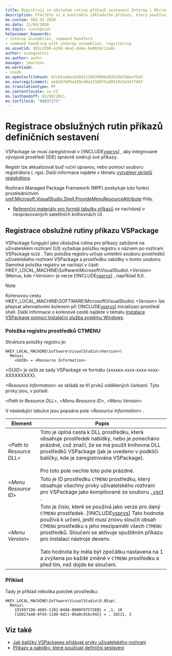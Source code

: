 ```yaml
---
title: Registrují se obslužné rutiny příkazů sestavení Interop | Microsoft Docs
description: Přečtěte si o kontraktu základního příkazu, který používají všechny VSPackage implementující příkazy pomocí sestavení Interop.
ms.custom: SEO-VS-2020
ms.date: 11/04/2016
ms.topic: conceptual
helpviewer_keywords:
- interop assemblies, command handlers
- command handling with interop assemblies, registering
ms.assetid: 303cd399-e29d-4ea1-8abe-5e0b59c12a0c
author: acangialosi
ms.author: anthc
manager: jmartens
ms.workload:
- vssdk
ms.openlocfilehash: 67c01aa9ecb3661235670866d92b29d7d8eef543
ms.sourcegitcommit: ae6d47b09a439cd0e13180f5e89510e3e347fd47
ms.translationtype: MT
ms.contentlocale: cs-CZ
ms.lasthandoff: 02/08/2021
ms.locfileid: "99837273"
---
```

# <a name="registering-interop-assembly-command-handlers"></a>Registrace obslužných rutin příkazů definičních sestavení
VSPackage se musí zaregistrovat v [!INCLUDE[vsprvs](../../code-quality/includes/vsprvs_md.md)] , aby integrované vývojové prostředí (IDE) správně směrují své příkazy.

 Registr lze aktualizovat buď ruční úpravou, nebo pomocí souboru registrátora (. rgs). Další informace najdete v tématu [vytváření skriptů registrátora](/cpp/atl/creating-registrar-scripts).

 Rozhraní Managed Package Framework (MPF) poskytuje tuto funkci prostřednictvím <xref:Microsoft.VisualStudio.Shell.ProvideMenuResourceAttribute> třídy.

- [Referenční materiály pro formát tabulky příkazů](/previous-versions/bb164647(v=vs.100)) se nacházejí v nespravovaných satelitních knihovnách UI.

## <a name="command-handler-registration-of-a-vspackage"></a>Registrace obslužné rutiny příkazu VSPackage
 VSPackage fungující jako obslužná rutina pro příkazy založené na uživatelském rozhraní (UI) vyžaduje položku registru s názvem po rozhraní VSPackage `GUID` . Tato položka registru určuje umístění souboru prostředků uživatelského rozhraní VSPackage a prostředku nabídky v tomto souboru. Samotná položka registru se nachází v části HKEY_LOCAL_MACHINE\Software\Microsoft\VisualStudio\\ *\<Version>* \Menus, kde *\<Version>* je verze [!INCLUDE[vsprvs](../../code-quality/includes/vsprvs_md.md)] , například 9,0.

> [!NOTE]
> Kořenovou cestu HKEY_LOCAL_MACHINE\SOFTWARE\Microsoft\VisualStudio\\ *\<Version>* lze přepsat alternativním kořenem při [!INCLUDE[vsprvs](../../code-quality/includes/vsprvs_md.md)] inicializaci prostředí shell. Další informace o kořenové cestě najdete v tématu [Instalace VSPackage pomocí Instalační služba systému Windows](../../extensibility/internals/installing-vspackages-with-windows-installer.md).

### <a name="the-ctmenu-resource-registry-entry"></a>Položka registru prostředků CTMENU
 Struktura položky registru je:

```
HKEY_LOCAL_MACHINE\Software\VisualStudio\<Version>\
  Menus\
    <GUID> = <Resource Information>
```

 \<*GUID*> je `GUID` ze sady VSPackage ve formátu {xxxxxx-xxxx-xxxx-xxxx-XXXXXXXXX}.

 *\<Resource Information>* se skládá ze tří prvků oddělených čárkami. Tyto prvky jsou, v pořadí:

 \<*Path to Resource DLL*>, \<*Menu Resource ID*>, \<*Menu Version*>

 V následující tabulce jsou popsána pole \<*Resource Information*> .

| Element | Popis |
|---------------------------| - |
| \<*Path to Resource DLL*> | Toto je úplná cesta k DLL prostředku, která obsahuje prostředek nabídky, nebo je ponecháno prázdné, což značí, že se má použít knihovna DLL prostředků VSPackage (jak je uvedeno v podklíči balíčky, kde je zaregistrována VSPackage).<br /><br /> Pro toto pole nechte toto pole prázdné. |
| \<*Menu Resource ID*> | Toto je ID prostředku `CTMENU` prostředku, který obsahuje všechny prvky uživatelského rozhraní pro VSPackage jako kompilované ze souboru [. vsct](../../extensibility/internals/visual-studio-command-table-dot-vsct-files.md) . |
| \<*Menu Version*> | Toto je číslo, které se používá jako verze pro daný `CTMENU` prostředek. [!INCLUDE[vsprvs](../../code-quality/includes/vsprvs_md.md)] Tato hodnota používá k určení, jestli musí znovu sloučit obsah `CTMENU` prostředku s jeho mezipamětí všech `CTMENU` prostředků. Sloučení se aktivuje spuštěním příkazu pro instalaci nástroje devenv.<br /><br /> Tato hodnota by měla být zpočátku nastavena na 1 a zvýšena po každé změně v `CTMENU` prostředku a před tím, než dojde ke sloučení. |

### <a name="example"></a>Příklad
 Tady je příklad několika položek prostředku:

```
HKEY_LOCAL_MACHINE\Software\VisualStudio\9.0Exp\
  Menus\
    {019971D6-4685-11D2-B48A-0000F87572EB} = ,1, 10
    {1b027a40-8f43-11d0-8d11-00a0c91bc942} = , 10211, 3
```

## <a name="see-also"></a>Viz také
- [Jak balíčky VSPackages přidávají prvky uživatelského rozhraní](../../extensibility/internals/how-vspackages-add-user-interface-elements.md)
- [Příkazy a nabídky, které používají definiční sestavení](../../extensibility/internals/commands-and-menus-that-use-interop-assemblies.md)